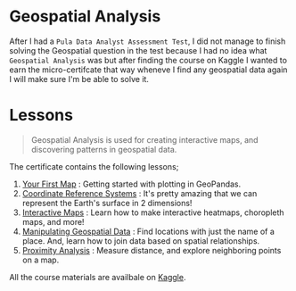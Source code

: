 # Geospatial Analysis

After I had a `Pula Data Analyst Assessment Test`, I did not manage to finish solving the Geospatial question in the test because I had no idea what `Geospatial Analysis` was but after finding the course on Kaggle I wanted to earn the micro-certifcate that way wheneve I find any geospatial data again I will make sure I'm be able to solve it.

# Lessons

> Geospatial Analysis is used for creating interactive maps, and discovering patterns in geospatial data.

The certificate contains the following lessons;

1. [Your First Map](/01-Your-First-Map.ipynb) : <span>Getting started with plotting in GeoPandas.</span>
2. [Coordinate Reference Systems](/02-Coordinate-Reference-Systems.ipynb) : <span style="color">It's pretty amazing that we can represent the Earth's surface in 2 dimensions!</span>
3. [Interactive Maps](/03-Interactive-Maps.ipynb) : <span>Learn how to make interactive heatmaps, choropleth maps, and more!</span>
4. [Manipulating Geospatial Data](/04-Manipulating-Geospatial-Data.ipynb) : <span style="color">Find locations with just the name of a place. And, learn how to join data based on spatial relationships.</span>
5. [Proximity Analysis](/05-Proximity-Analysis.ipynb) : <span>Measure distance, and explore neighboring points on a map.</span>

All the course materials are availbale on [Kaggle](https://kaggle.com).
